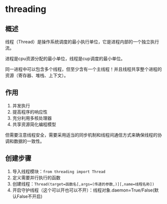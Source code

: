 # threading

## 概述

线程（Thread）是操作系统调度的最小执行单位，它是进程内部的一个独立执行流。

进程是cpu资源分配的最小单位，线程是cup调度的最小单位。

同一进程中可以包含多个线程，但至少含有一个主线程！并且线程共享整个进程的资源（寄存器、堆栈、上下文）。

## 作用

  1. 并发执行
  2. 提高程序的响应性
  3. 充分利用多核处理器
  4. 共享资源简化编程模型

但需要注意线程安全，需要采用适当的同步机制和线程间通信方式来确保线程的协调和数据的一致性。

## 创建步骤

1. 导入线程模块：`from threading import Thread`
2. 定义需要并行执行的函数
3. 创建线程：`Thread(target=函数名[,args=(传递的参数,)][,name=线程名称])`
4. 开启守护线程（这个可以开也可以不开）：线程对象.daemon=True/False(默认False不开启)


